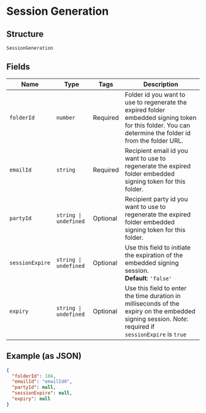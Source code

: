 
# Session Generation

## Structure

`SessionGeneration`

## Fields

| Name | Type | Tags | Description |
|  --- | --- | --- | --- |
| `folderId` | `number` | Required | Folder id you want to use to regenerate the expired folder embedded signing token for this folder. You can determine the folder id from the folder URL. |
| `emailId` | `string` | Required | Recipient email id you want to use to regenerate the expired folder embedded signing token for this folder. |
| `partyId` | `string \| undefined` | Optional | Recipient party id you want to use to regenerate the expired folder embedded signing token for this folder. |
| `sessionExpire` | `string \| undefined` | Optional | Use this field to initiate the expiration of the embedded signing session.<br>**Default**: `'false'` |
| `expiry` | `string \| undefined` | Optional | Use this field to enter the time duration in milliseconds of the expiry on the embedded signing session. *Note*: required if `sessionExpire` is `true` |

## Example (as JSON)

```json
{
  "folderId": 104,
  "emailId": "emailId0",
  "partyId": null,
  "sessionExpire": null,
  "expiry": null
}
```

